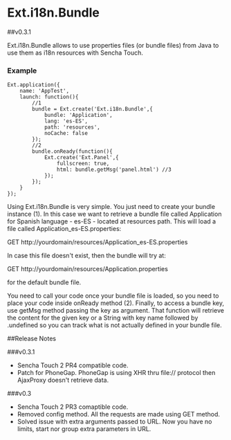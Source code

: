 # Ext.i18n.Bundle

##v0.3.1

Ext.i18n.Bundle allows to use properties files (or bundle files) from Java to use them as i18n resources with Sencha Touch.

### Example

	Ext.application({
		name: 'AppTest',
		launch: function(){
			//1
			bundle = Ext.create('Ext.i18n.Bundle',{
				bundle: 'Application',
				lang: 'es-ES',
				path: 'resources',
				noCache: false 
			});
			//2
			bundle.onReady(function(){
				Ext.create('Ext.Panel',{
					fullscreen: true,
					html: bundle.getMsg('panel.html') //3
				});
			});
		}
	});
	
Using Ext.i18n.Bundle is very simple. You just need to create your bundle instance (1). In this case we want to retrieve a bundle file called Application for Spanish language - es-ES - located at resources path. This will load a file called Application_es-ES.properties:

GET http://yourdomain/resources/Application_es-ES.properties

In case this file doesn't exist, then the bundle will try at:

GET http://yourdomain/resources/Application.properties

for the default bundle file.

You need to call your code once your bundle file is loaded, so you need to place your code inside onReady method (2). Finally, to access a bundle key, use getMsg method passing the key as argument. That function will retrieve the content for the given key or a String with key name followed by .undefined so you can track what is not actually defined in your bundle file.

##Release Notes

###v0.3.1
* Sencha Touch 2 PR4 compatible code.
* Patch for PhoneGap.  PhoneGap is using XHR thru file:// protocol then AjaxProxy doesn't retrieve data.

###v0.3
* Sencha Touch 2 PR3 comaptible code.
* Removed config method. All the requests are made using GET method.
* Solved issue with extra arguments passed to URL. Now you have no limits, start nor group extra parameters in URL.

	